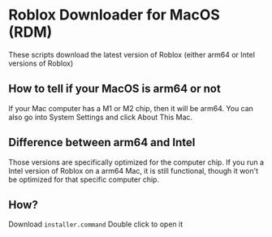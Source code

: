 # Roblox Downloader for MacOS (RDM)
These scripts download the latest version of Roblox (either arm64 or Intel versions of Roblox)
## How to tell if your MacOS is arm64 or not
If your Mac computer has a M1 or M2 chip, then it will be arm64. You can also go into System Settings and click About This Mac.
## Difference between arm64 and Intel
Those versions are specifically optimized for the computer chip.
If you run a Intel version of Roblox on a arm64 Mac, it is still functional, though it won't be optimized for that specific computer chip.
## How?
Download `installer.command`
Double click to open it
